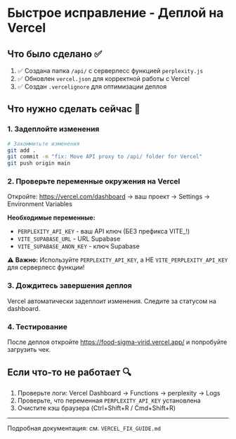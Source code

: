 # Быстрое исправление - Деплой на Vercel

## Что было сделано ✅

1. ✅ Создана папка `/api/` с серверлесс функцией `perplexity.js`
2. ✅ Обновлен `vercel.json` для корректной работы с Vercel
3. ✅ Создан `.vercelignore` для оптимизации деплоя

## Что нужно сделать сейчас 🚀

### 1. Задеплойте изменения

```bash
# Закоммитьте изменения
git add .
git commit -m "fix: Move API proxy to /api/ folder for Vercel"
git push origin main
```

### 2. Проверьте переменные окружения на Vercel

Откройте: https://vercel.com/dashboard → ваш проект → Settings → Environment Variables

**Необходимые переменные:**
- `PERPLEXITY_API_KEY` - ваш API ключ (БЕЗ префикса VITE_!)
- `VITE_SUPABASE_URL` - URL Supabase
- `VITE_SUPABASE_ANON_KEY` - ключ Supabase

⚠️ **Важно:** Используйте `PERPLEXITY_API_KEY`, а НЕ `VITE_PERPLEXITY_API_KEY` для серверлесс функции!

### 3. Дождитесь завершения деплоя

Vercel автоматически задеплоит изменения. Следите за статусом на dashboard.

### 4. Тестирование

После деплоя откройте https://food-sigma-virid.vercel.app/ и попробуйте загрузить чек.

## Если что-то не работает 🔍

1. Проверьте логи: Vercel Dashboard → Functions → perplexity → Logs
2. Проверьте, что переменная `PERPLEXITY_API_KEY` установлена
3. Очистите кэш браузера (Ctrl+Shift+R / Cmd+Shift+R)

---

Подробная документация: см. `VERCEL_FIX_GUIDE.md`

